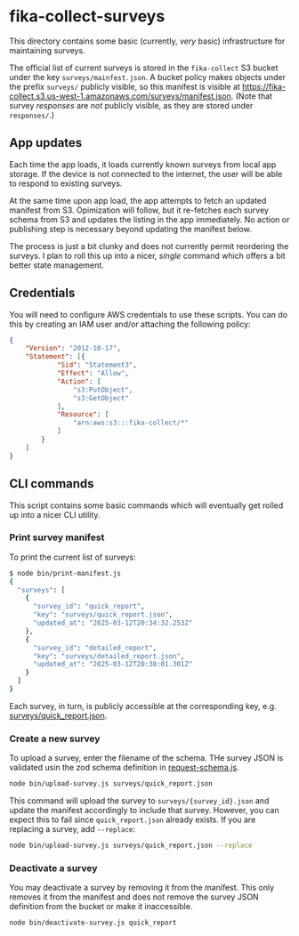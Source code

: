 # fika-collect-surveys

This directory contains some basic (currently, *very* basic) infrastructure for maintaining surveys.

The official list of current surveys is stored in the `fika-collect` S3 bucket under the key `surveys/mainfest.json`. A bucket policy makes objects under the prefix `surveys/` publicly visible, so this manifest is visible at https://fika-collect.s3.us-west-1.amazonaws.com/surveys/manifest.json. (Note that survey *responses* are *not* publicly visible, as they are stored under `responses/`.)

## App updates

Each time the app loads, it loads currently known surveys from local app storage. If the device is not connected to the internet, the user will be able to respond to existing surveys.

At the same time upon app load, the app attempts to fetch an updated manifest from S3. Opimization will follow, but it re-fetches each survey schema from S3 and updates the listing in the app immediately. No action or publishing step is necessary beyond updating the manifest below.

The process is just a bit clunky and does not currently permit reordering the surveys. I plan to roll this up into a nicer, _single_ command which offers a bit better state management.

## Credentials

You will need to configure AWS credentials to use these scripts. You can do this by creating an IAM user and/or attaching the following policy:

```json
{
	"Version": "2012-10-17",
	"Statement": [{
			"Sid": "Statement3",
			"Effect": "Allow",
			"Action": [
				"s3:PutObject",
				"s3:GetObject"
			],
			"Resource": [
				"arn:aws:s3:::fika-collect/*"
			]
		}
	]
}
```

## CLI commands

This script contains some basic commands which will eventually get rolled up into a nicer CLI utility.

### Print survey manifest

To print the current list of surveys:

```bash
$ node bin/print-manifest.js
{
  "surveys": [
    {
      "survey_id": "quick_report",
      "key": "surveys/quick_report.json",
      "updated_at": "2025-03-12T20:34:32.253Z"
    },
    {
      "survey_id": "detailed_report",
      "key": "surveys/detailed_report.json",
      "updated_at": "2025-03-12T20:38:01.301Z"
    }
  ]
}
```

Each survey, in turn, is publicly accessible at the corresponding key, e.g. [surveys/quick\_report.json](https://fika-collect.s3.us-west-1.amazonaws.com/surveys/quick_report.json).

### Create a new survey

To upload a survey, enter the filename of the schema. THe survey JSON is validated usin the zod schema definition in [request-schema.js](../fika-collect-lambda/src/request-schema.js).

```bash
node bin/upload-survey.js surveys/quick_report.json
```

This command will upload the survey to `surveys/{survey_id}.json` and update the manifest accordingly to include that survey. However, you can expect this to fail since `quick_report.json` already exists. If you are replacing a survey, add `--replace`:

```bash
node bin/upload-survey.js surveys/quick_report.json --replace
```

### Deactivate a survey

You may deactivate a survey by removing it from the manifest. This only removes it from the manifest and does not remove the survey JSON definition from the bucket or make it inaccessible.

```
node bin/deactivate-survey.js quick_report
```
